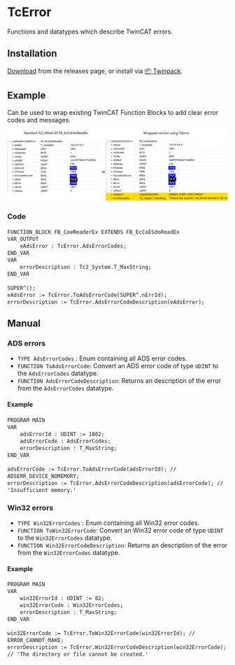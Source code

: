 # TcError

Functions and datatypes which describe TwinCAT errors.

## Installation

[Download](https://github.com/Roald87/TcError/releases) from the releases page, or install via [📦 Twinpack](https://github.com/Zeugwerk/Twinpack).

## Example

Can be used to wrap existing TwinCAT Function Blocks to add clear error codes and messages.

![](example.png)

### Code

```
FUNCTION_BLOCK FB_CoeReaderEx EXTENDS FB_EcCoESdoReadEx
VAR_OUTPUT
    eAdsError : TcError.AdsErrorCodes;
END_VAR
VAR
    errorDescription : Tc2_System.T_MaxString;
END_VAR

SUPER^();
eAdsError := TcError.ToAdsErrorCode(SUPER^.nErrId);
errorDescription := TcError.AdsErrorCodeDescription(eAdsError);
```

## Manual

### ADS errors

- `TYPE AdsErrorCodes` : Enum containing all ADS error codes.
- `FUNCTION ToAdsErrorCode`: Convert an ADS error code of type `UDINT` to the `AdsErrorCodes` datatype.
- `FUNCTION AdsErrorCodeDescription`: Returns an description of the error from the `AdsErrorCodes` datatype.

#### Example

```
PROGRAM MAIN
VAR
	adsErrorId : UDINT := 1802;
	adsErrorCode : AdsErrorCodes;
	errorDescription : T_MaxString;
END_VAR

adsErrorCode := TcError.ToAdsErrorCode(adsErrorId); // ADSERR_DEVICE_NOMEMORY;
errorDescription := TcError.AdsErrorCodeDescription(adsErrorCode); // 'Insufficient memory.'
```

### Win32 errors

- `TYPE Win32ErrorCodes` : Enum containing all Win32 error codes.
- `FUNCTION ToWin32ErrorCode`: Convert an Win32 error code of type `UDINT` to the `Win32ErrorCodes` datatype.
- `FUNCTION Win32ErrorCodeDescription`: Returns an description of the error from the `Win32ErrorCodes` datatype.

#### Example

```
PROGRAM MAIN
VAR
	win32ErrorId : UDINT := 82;
	win32ErrorCode : Win32ErrorCodes;
	errorDescription : T_MaxString;
END_VAR

win32ErrorCode := TcError.ToWin32ErrorCode(win32ErrorId); // ERROR_CANNOT_MAKE;
errorDescription := TcError.Win32ErrorCodeDescription(win32ErrorCode); // 'The directory or file cannot be created.'
